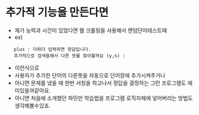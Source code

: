 # 추가적 기능을 만든다면

- 제가 능력과 시간이 있었다면 웹 크롤링을 사용해서 랜덤단어테스트때 
- ex)
```
   plus : 더하다 입력하면 정답입니다.
   추가적으로 검색을해서 다른 뜻를 찾아볼까요 (y,n) :
``` 
- 이런식으로
- 사용자가 추가한 단어의 다른뜻을 자동으로 단어장에 추가시켜주거나
- 아니면 문제를 냈을 때 한번 서칭을 하고나서 정답을 결정하는 그런 프로그램도 재미있을꺼같아요.
- 아니면 처음에 소개했던 파민만 학습법을 프로그램 로직자체에 넣어버리는 방법도 생각해볼수있죠.
